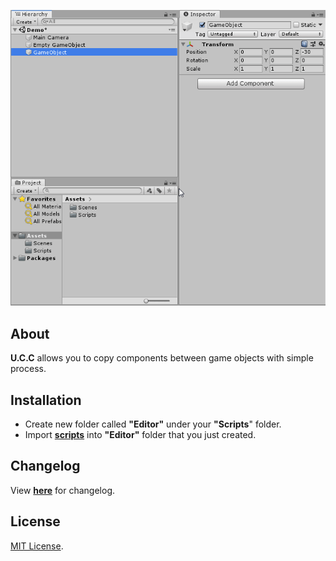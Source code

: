<p align="center">
  <a href="#"><img src="https://github.com/iozsaygi/unity-component-copier/blob/master/media/usage-1.1.gif"/></a>
</p>

## About
**U.C.C** allows you to copy components between game objects with simple process.

## Installation
* Create new folder called **"Editor"** under your **"Scripts**" folder.
* Import **[scripts](https://github.com/iozsaygi/unity-component-copier/tree/master/unity-component-copier/Assets/Scripts/Editor/UCC)** into **"Editor"** folder that you just created.

## Changelog
View **[here](https://github.com/iozsaygi/unity-component-copier/blob/master/CHANGELOG.md)** for changelog.

## License
[MIT License](https://github.com/iozsaygi/unity-component-copier/blob/master/LICENSE).
